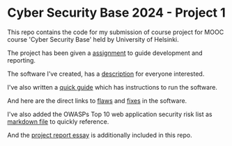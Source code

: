 
# Cyber Security Base 2024 - Project 1

This repo contains the code for my submission of course project for MOOC course 'Cyber Security Base' held by University of Helsinki.


The project has been given a [assignment](ASSIGNMENT.md) to guide development and reporting.


The software I've created, has a [description](APPLICATION.md) for everyone interested.


I've also written a [quick guide](COMMANDS.md) which has instructions to run the software.


And here are the direct links to [flaws](FLAWS.md) and [fixes](FIXES.md) in the software.


I've also added the OWASPs Top 10 web application security risk list as [markdown file](OWASP_TOP_TEN.md) to quickly reference.


And the [project report essay](ESSAY.md) is additionally included in this repo.
